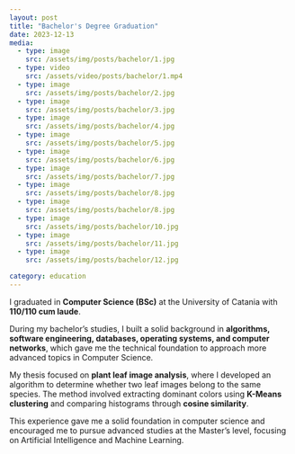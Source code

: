 ```yaml
---
layout: post
title: "Bachelor's Degree Graduation"
date: 2023-12-13
media:
  - type: image
    src: /assets/img/posts/bachelor/1.jpg
  - type: video
    src: /assets/video/posts/bachelor/1.mp4
  - type: image
    src: /assets/img/posts/bachelor/2.jpg
  - type: image
    src: /assets/img/posts/bachelor/3.jpg
  - type: image
    src: /assets/img/posts/bachelor/4.jpg
  - type: image
    src: /assets/img/posts/bachelor/5.jpg
  - type: image
    src: /assets/img/posts/bachelor/6.jpg
  - type: image
    src: /assets/img/posts/bachelor/7.jpg
  - type: image
    src: /assets/img/posts/bachelor/8.jpg
  - type: image
    src: /assets/img/posts/bachelor/8.jpg
  - type: image
    src: /assets/img/posts/bachelor/10.jpg
  - type: image
    src: /assets/img/posts/bachelor/11.jpg
  - type: image
    src: /assets/img/posts/bachelor/12.jpg

category: education
---
```


I graduated in **Computer Science (BSc)** at the University of Catania with **110/110 cum laude**.  

During my bachelor’s studies, I built a solid background in **algorithms, software engineering, databases, operating systems, and computer networks**, which gave me the technical foundation to approach more advanced topics in Computer Science. 

My thesis focused on **plant leaf image analysis**, where I developed an algorithm to determine whether two leaf images belong to the same species. The method involved extracting dominant colors using **K-Means clustering** and comparing histograms through **cosine similarity**.
 

This experience gave me a solid foundation in computer science and encouraged me to pursue advanced studies at the Master’s level, focusing on Artificial Intelligence and Machine Learning.
